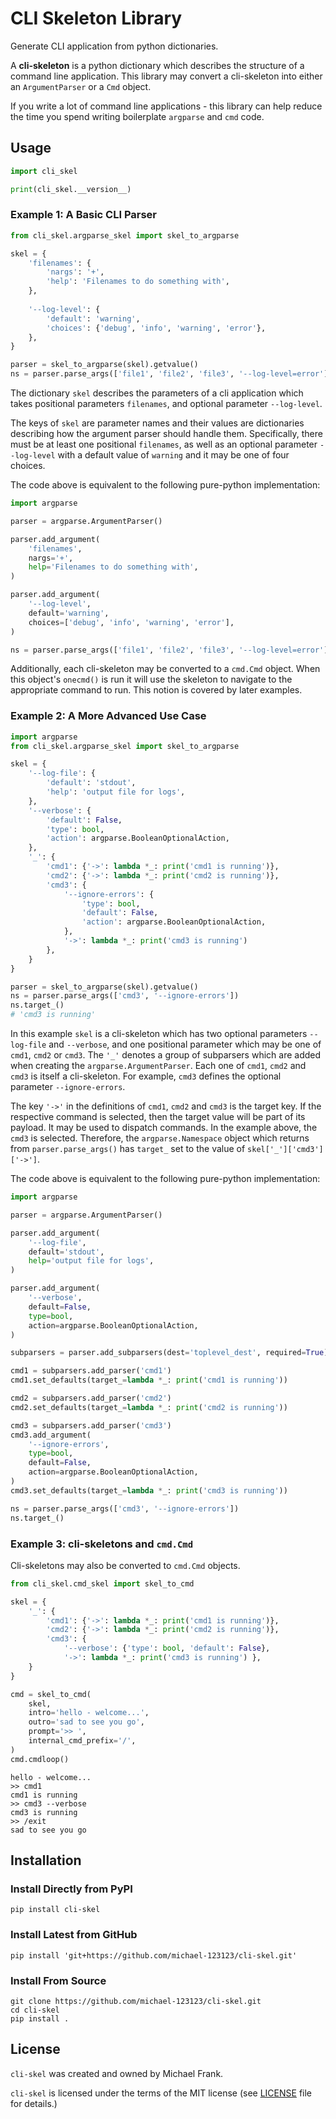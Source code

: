 # CLI Skeleton Library

Generate CLI application from python dictionaries.

A **cli-skeleton** is a python dictionary which describes the structure of a command line application.
This library may convert a cli-skeleton into either an `ArgumentParser` or a `Cmd` object.

If you write a lot of command line applications - this library can help reduce the time you spend 
writing boilerplate `argparse` and `cmd` code.


## Usage

```python
import cli_skel

print(cli_skel.__version__)
```


### Example 1: A Basic CLI Parser

```python
from cli_skel.argparse_skel import skel_to_argparse

skel = {
    'filenames': {
        'nargs': '+',
        'help': 'Filenames to do something with',
    },
    
    '--log-level': {
        'default': 'warning',
        'choices': {'debug', 'info', 'warning', 'error'},
    },
}

parser = skel_to_argparse(skel).getvalue()
ns = parser.parse_args(['file1', 'file2', 'file3', '--log-level=error'])
```

The dictionary `skel` describes the parameters of a cli application which takes positional parameters
`filenames`, and optional parameter `--log-level`. 

The keys of `skel` are parameter names and their values are dictionaries describing how the 
argument parser should handle them. Specifically, there must be at least one positional `filenames`,
as well as an optional parameter `--log-level` with a default value of `warning` and it may be one of 
four choices.

The code above is equivalent to the following pure-python implementation:
```python
import argparse

parser = argparse.ArgumentParser()

parser.add_argument(
    'filenames',
    nargs='+',
    help='Filenames to do something with',
)

parser.add_argument(
    '--log-level',
    default='warning',
    choices=['debug', 'info', 'warning', 'error'],
)

ns = parser.parse_args(['file1', 'file2', 'file3', '--log-level=error'])
```

Additionally, each cli-skeleton may be converted to a `cmd.Cmd` object.
When this object's `onecmd()` is run it will use the skeleton to navigate to the 
appropriate command to run. This notion is covered by later examples.


### Example 2: A More Advanced Use Case

```python
import argparse
from cli_skel.argparse_skel import skel_to_argparse

skel = {
    '--log-file': {
        'default': 'stdout',
        'help': 'output file for logs',
    },
    '--verbose': {
        'default': False,
        'type': bool,
        'action': argparse.BooleanOptionalAction,
    },
    '_': {
        'cmd1': {'->': lambda *_: print('cmd1 is running')},
        'cmd2': {'->': lambda *_: print('cmd2 is running')},
        'cmd3': {
            '--ignore-errors': {
                'type': bool,
                'default': False,
                'action': argparse.BooleanOptionalAction,
            },
            '->': lambda *_: print('cmd3 is running')
        },
    }
}

parser = skel_to_argparse(skel).getvalue()
ns = parser.parse_args(['cmd3', '--ignore-errors'])
ns.target_()
# 'cmd3 is running'
```

In this example `skel` is a cli-skeleton which has two optional parameters `--log-file` and `--verbose`,
and one positional parameter which may be one of `cmd1`, `cmd2` or `cmd3`. The `'_'` denotes a group of 
subparsers which are added when creating the `argparse.ArgumentParser`. Each one of `cmd1`, `cmd2` and `cmd3`
is itself a cli-skeleton. For example, `cmd3` defines the optional parameter `--ignore-errors`. 

The key `'->'` in the definitions of `cmd1`, `cmd2` and `cmd3` is the target key. If the respective command is 
selected, then the target value will be part of its payload. It may be used to dispatch commands. 
In the example above, the `cmd3` is selected. Therefore, the `argparse.Namespace` object which returns from 
`parser.parse_args()` has `target_` set to the value of `skel['_']['cmd3']['->']`.

The code above is equivalent to the following pure-python implementation:
```python
import argparse

parser = argparse.ArgumentParser()

parser.add_argument(
    '--log-file',
    default='stdout',
    help='output file for logs',
)

parser.add_argument(
    '--verbose',
    default=False,
    type=bool,
    action=argparse.BooleanOptionalAction,
)

subparsers = parser.add_subparsers(dest='toplevel_dest', required=True)

cmd1 = subparsers.add_parser('cmd1')
cmd1.set_defaults(target_=lambda *_: print('cmd1 is running'))

cmd2 = subparsers.add_parser('cmd2')
cmd2.set_defaults(target_=lambda *_: print('cmd2 is running'))

cmd3 = subparsers.add_parser('cmd3')
cmd3.add_argument(
    '--ignore-errors',
    type=bool,
    default=False,
    action=argparse.BooleanOptionalAction,
)
cmd3.set_defaults(target_=lambda *_: print('cmd3 is running'))

ns = parser.parse_args(['cmd3', '--ignore-errors'])
ns.target_()
```


### Example 3: cli-skeletons and `cmd.Cmd`  


Cli-skeletons may also be converted to `cmd.Cmd` objects.


```python
from cli_skel.cmd_skel import skel_to_cmd

skel = {
    '_': {
        'cmd1': {'->': lambda *_: print('cmd1 is running')},
        'cmd2': {'->': lambda *_: print('cmd2 is running')},
        'cmd3': {
            '--verbose': {'type': bool, 'default': False},
            '->': lambda *_: print('cmd3 is running') },
    }
}

cmd = skel_to_cmd(
    skel,
    intro='hello - welcome...',
    outro='sad to see you go',
    prompt='>> ',
    internal_cmd_prefix='/',
)
cmd.cmdloop()
```
```shell
hello - welcome...
>> cmd1
cmd1 is running
>> cmd3 --verbose
cmd3 is running
>> /exit
sad to see you go
```


## Installation

### Install Directly from PyPI
```shell
pip install cli-skel
```

### Install Latest from GitHub
```shell
pip install 'git+https://github.com/michael-123123/cli-skel.git'
```

### Install From Source
```shell
git clone https://github.com/michael-123123/cli-skel.git
cd cli-skel
pip install .
```


## License

`cli-skel` was created and owned by Michael Frank.

`cli-skel` is licensed under the terms of the MIT license (see [LICENSE](LICENSE) file for details.)
